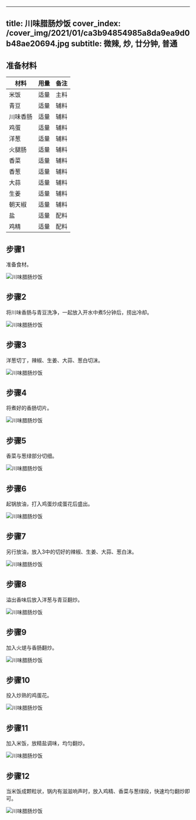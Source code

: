 
---
title: 川味腊肠炒饭
cover_index: /cover_img/2021/01/ca3b94854985a8da9ea9d0b48ae20694.jpg
subtitle: 微辣, 炒, 廿分钟, 普通
---

## 准备材料

| 材料     | 用量 | 备注|
| ------- | ----- | --- |
| 米饭 | 适量| 主料 |
| 青豆 | 适量| 辅料 |
| 川味香肠 | 适量| 辅料 |
| 鸡蛋 | 适量| 辅料 |
| 洋葱 | 适量| 辅料 |
| 火腿肠 | 适量| 辅料 |
| 香菜 | 适量| 辅料 |
| 香葱 | 适量| 辅料 |
| 大蒜 | 适量| 辅料 |
| 生姜 | 适量| 辅料 |
| 朝天椒 | 适量| 辅料 |
| 盐 | 适量| 配料 |
| 鸡精 | 适量| 配料 |

## 步骤1

准备食材。

![川味腊肠炒饭](https://i8.meishichina.com/attachment/recipe/201010/201010121615183.jpg?x-oss-process=style/p320) 

## 步骤2

将川味香肠与青豆洗净，一起放入开水中煮5分钟后，捞出冷却。

![川味腊肠炒饭](https://i8.meishichina.com/attachment/recipe/201010/201010121615248.jpg?x-oss-process=style/p320) 

## 步骤3

洋葱切丁，辣椒、生姜、大蒜、葱白切沫。

![川味腊肠炒饭](https://i8.meishichina.com/attachment/recipe/201010/201010121615434.jpg?x-oss-process=style/p320) 

## 步骤4

将煮好的香肠切片。

![川味腊肠炒饭](https://i8.meishichina.com/attachment/recipe/201010/201010121615555.jpg?x-oss-process=style/p320) 

## 步骤5

香菜与葱绿部分切细。

![川味腊肠炒饭](https://i8.meishichina.com/attachment/recipe/201010/201010121616252.jpg?x-oss-process=style/p320) 

## 步骤6

起锅放油，打入鸡蛋炒成蛋花后盛出。

![川味腊肠炒饭](https://i8.meishichina.com/attachment/recipe/201010/201010121616373.jpg?x-oss-process=style/p320) 

## 步骤7

另行放油，放入3中的切好的辣椒、生姜、大蒜、葱白沫。

![川味腊肠炒饭](https://i8.meishichina.com/attachment/recipe/201010/201010121617427.jpg?x-oss-process=style/p320) 

## 步骤8

溢出香味后放入洋葱与青豆翻炒。

![川味腊肠炒饭](https://i8.meishichina.com/attachment/recipe/201010/201010121618045.jpg?x-oss-process=style/p320) 

## 步骤9

加入火煺与香肠翻炒。

![川味腊肠炒饭](https://i8.meishichina.com/attachment/recipe/201010/201010121618352.jpg?x-oss-process=style/p320) 

## 步骤10

投入炒熟的鸡蛋花。

![川味腊肠炒饭](https://i8.meishichina.com/attachment/recipe/201010/201010121620197.jpg?x-oss-process=style/p320) 

## 步骤11

加入米饭，放精盐调味，均匀翻炒。

![川味腊肠炒饭](https://i8.meishichina.com/attachment/recipe/201010/201010121622452.jpg?x-oss-process=style/p320) 

## 步骤12

当米饭成颗粒状，锅内有滋滋响声时，放入鸡精、香菜与葱绿段，快速均匀翻炒即可。

![川味腊肠炒饭](https://i8.meishichina.com/attachment/recipe/201010/201010121623200.jpg?x-oss-process=style/p320) 

